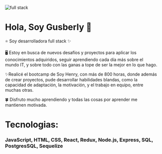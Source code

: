 

![full stack](https://user-images.githubusercontent.com/92122358/182707751-278370a7-a50a-4c2a-ae5b-e11144044cd1.png)

# Hola, Soy Gusberly 👋

⭐ Soy desarrolladora full stack ✨

🖥️ Estoy en busca de nuevos desafíos y proyectos para aplicar los conocimientos adquiridos, seguir aprendiendo cada día más sobre el mundo IT, y sobre todo con las ganas a tope de ser la mejor en lo que hago.

✨Realicé el bootcamp de Soy Henry, con más de 800 horas, donde además de crear proyectos, pude desarrollar habilidades blandas, como la capacidad de adaptación, la motivación, y el trabajo en equipo, entre muchas otras.

🍀 Disfruto mucho aprendiendo y todas las cosas por aprender me mantienen motivada.

# Tecnologias:

### JavaScript, HTML, CSS, React, Redux, Node.js, Express, SQL, PostgresSQL, Sequelize 

 





